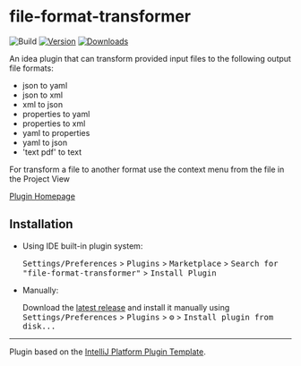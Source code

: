 # file-format-transformer

![Build](https://github.com/astrapi69/file-format-transformer/workflows/Build/badge.svg)
[![Version](https://img.shields.io/jetbrains/plugin/v/com.github.astrapi69.fileformattransformer.svg)](https://plugins.jetbrains.com/plugin/com.github.astrapi69.fileformattransformer)
[![Downloads](https://img.shields.io/jetbrains/plugin/d/com.github.astrapi69.fileformattransformer.svg)](https://plugins.jetbrains.com/plugin/com.github.astrapi69.fileformattransformer)

<!-- Plugin description -->

An idea plugin that can transform provided input files to the following output file formats:

* json to yaml
* json to xml
* xml to json
* properties to yaml
* properties to xml
* yaml to properties
* yaml to json
* 'text pdf' to text

For transform a file to another format use the context menu from the file in the Project View

[Plugin Homepage](https://plugins.jetbrains.com/plugin/20994-file-format-transformer)
<!-- Plugin description end -->

## Installation

- Using IDE built-in plugin system:

  <kbd>Settings/Preferences</kbd> > <kbd>Plugins</kbd> > <kbd>Marketplace</kbd> > <kbd>Search for "file-format-transformer"</kbd> >
  <kbd>Install Plugin</kbd>

- Manually:

  Download the [latest release](https://github.com/astrapi69/file-format-transformer/releases/latest) and install it manually using
  <kbd>Settings/Preferences</kbd> > <kbd>Plugins</kbd> > <kbd>⚙️</kbd> > <kbd>Install plugin from disk...</kbd>


---
Plugin based on the [IntelliJ Platform Plugin Template][template].

[template]: https://github.com/JetBrains/intellij-platform-plugin-template
